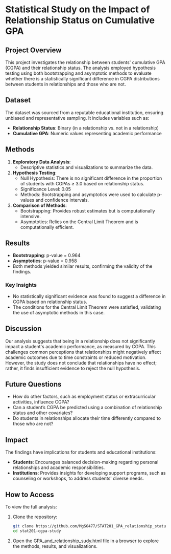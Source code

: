# Statistical Study on the Impact of Relationship Status on Cumulative GPA


## Project Overview
This project investigates the relationship between students' cumulative GPA (CGPA) and their relationship status. The analysis employed hypothesis testing using both bootstrapping and asymptotic methods to evaluate whether there is a statistically significant difference in CGPA distributions between students in relationships and those who are not.

## Dataset
The dataset was sourced from a reputable educational institution, ensuring unbiased and representative sampling. It includes variables such as:
- **Relationship Status**: Binary (in a relationship vs. not in a relationship)
- **Cumulative GPA**: Numeric values representing academic performance

## Methods
1. **Exploratory Data Analysis**:
   - Descriptive statistics and visualizations to summarize the data.
2. **Hypothesis Testing**:
   - Null Hypothesis: There is no significant difference in the proportion of students with CGPAs ≥ 3.0 based on relationship status.
   - Significance Level: 0.05
   - Methods: Bootstrapping and asymptotics were used to calculate p-values and confidence intervals.
3. **Comparison of Methods**:
   - Bootstrapping: Provides robust estimates but is computationally intensive.
   - Asymptotics: Relies on the Central Limit Theorem and is computationally efficient.

## Results
- **Bootstrapping**: p-value = 0.964
- **Asymptotics**: p-value = 0.958
- Both methods yielded similar results, confirming the validity of the findings.

### Key Insights
- No statistically significant evidence was found to suggest a difference in CGPA based on relationship status.
- The conditions for the Central Limit Theorem were satisfied, validating the use of asymptotic methods in this case.

## Discussion
Our analysis suggests that being in a relationship does not significantly impact a student's academic performance, as measured by CGPA. This challenges common perceptions that relationships might negatively affect academic outcomes due to time constraints or reduced motivation. However, the study does not conclude that relationships have no effect; rather, it finds insufficient evidence to reject the null hypothesis.

## Future Questions
- How do other factors, such as employment status or extracurricular activities, influence CGPA?
- Can a student’s CGPA be predicted using a combination of relationship status and other covariates?
- Do students in relationships allocate their time differently compared to those who are not?

## Impact
The findings have implications for students and educational institutions:
- **Students**: Encourages balanced decision-making regarding personal relationships and academic responsibilities.
- **Institutions**: Provides insights for developing support programs, such as counseling or workshops, to address students' diverse needs.


## How to Access
To view the full analysis:
1. Clone the repository:
   ```bash
   git clone https://github.com/MgSO477/STAT201_GPA_relationship_status_study.git
   cd stat201-cgpa-study
2. Open the GPA_and_relationship_sudy.html file in a browser to explore the methods, results, and visualizations.
